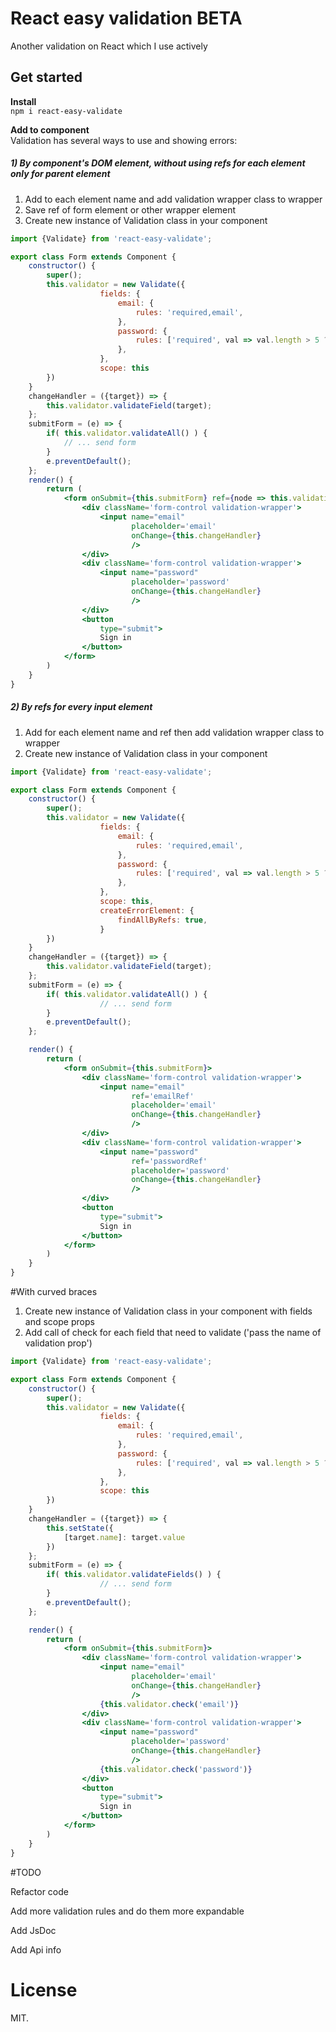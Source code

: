 # React easy validation BETA



Another validation on React which I use actively 


## Get started

**Install**  
`
npm i react-easy-validate
`

**Add to component**  
Validation has several ways to use and showing errors:

##### 1) By component's DOM element, without using refs for each element only for parent element

1. Add to each element name and add validation wrapper class to wrapper
2. Save ref of form element or other wrapper element
3. Create new instance of Validation class in your component
 	
```jsx harmony
import {Validate} from 'react-easy-validate';

export class Form extends Component {
	constructor() {
	    super();
	    this.validator = new Validate({
	                fields: {
                        email: {
                            rules: 'required,email',
                        },
                        password: {
                            rules: ['required', val => val.length > 5 ? true : 'Password is incorrect'],
                        },
                    },
                    scope: this
	    })
	}
	changeHandler = ({target}) => {
	    this.validator.validateField(target);
	};
    submitForm = (e) => {
        if( this.validator.validateAll() ) {
            // ... send form
        }
        e.preventDefault();
    };
	render() {
		return (
			<form onSubmit={this.submitForm} ref={node => this.validationNode = node}>
				<div className='form-control validation-wrapper'>
					<input name="email"
						   placeholder='email'
						   onChange={this.changeHandler}
						   />
				</div>
				<div className='form-control validation-wrapper'>
					<input name="password"
						   placeholder='password'
						   onChange={this.changeHandler}
						   />
				</div>
				<button
					type="submit">
					Sign in
				</button>
			</form>
		)
	}
}
```
##### 2) By refs for every input element

1. Add for each element name and ref then add validation wrapper class to wrapper
2. Create new instance of Validation class in your component

```jsx harmony
import {Validate} from 'react-easy-validate';

export class Form extends Component {
	constructor() {
	    super();
	    this.validator = new Validate({
	                fields: {
                        email: {
                            rules: 'required,email',
                        },
                        password: {
                            rules: ['required', val => val.length > 5 ? true : 'Password is incorrect'],
                        },
                    },
                    scope: this,
                    createErrorElement: {
                    	findAllByRefs: true,
                    }
	    })
	}
	changeHandler = ({target}) => {
	    this.validator.validateField(target);
	};
    submitForm = (e) => {
        if( this.validator.validateAll() ) {
                    // ... send form
        }
        e.preventDefault();
    };

	render() {
		return (
			<form onSubmit={this.submitForm}>
				<div className='form-control validation-wrapper'>
					<input name="email"
						   ref='emailRef'
						   placeholder='email'
						   onChange={this.changeHandler}
						   />
				</div>
				<div className='form-control validation-wrapper'>
					<input name="password"
						   ref='passwordRef'
						   placeholder='password'
						   onChange={this.changeHandler}
						   />
				</div>
				<button
					type="submit">
					Sign in
				</button>
			</form>
		)
	}
}
```
#With curved braces
1. Create new instance of Validation class in your component with fields and scope props
2. Add call of check for each field that need to validate ('pass the name of validation prop')

```jsx harmony
import {Validate} from 'react-easy-validate';

export class Form extends Component {
	constructor() {
	    super();
	    this.validator = new Validate({
	                fields: {
                        email: {
                            rules: 'required,email',
                        },
                        password: {
                            rules: ['required', val => val.length > 5 ? true : 'Password is incorrect'],
                        },
                    },
                    scope: this
	    })
	}
	changeHandler = ({target}) => {
	    this.setState({
	    	[target.name]: target.value
	    })
	};
    submitForm = (e) => {
        if( this.validator.validateFields() ) {
                    // ... send form
        }
        e.preventDefault();
    };

	render() {
		return (
			<form onSubmit={this.submitForm}>
				<div className='form-control validation-wrapper'>
					<input name="email"
						   placeholder='email'
						   onChange={this.changeHandler}
						   />
					{this.validator.check('email')}
				</div>
				<div className='form-control validation-wrapper'>
					<input name="password"
						   placeholder='password'
						   onChange={this.changeHandler}
						   />
					{this.validator.check('password')}
				</div>
				<button
					type="submit">
					Sign in
				</button>
			</form>
		)
	}
}
```


#TODO

Refactor code

Add more validation rules and do them more expandable

Add JsDoc

Add Api info

# License

MIT.

[rimraf]: https://github.com/isaacs/rimraf
